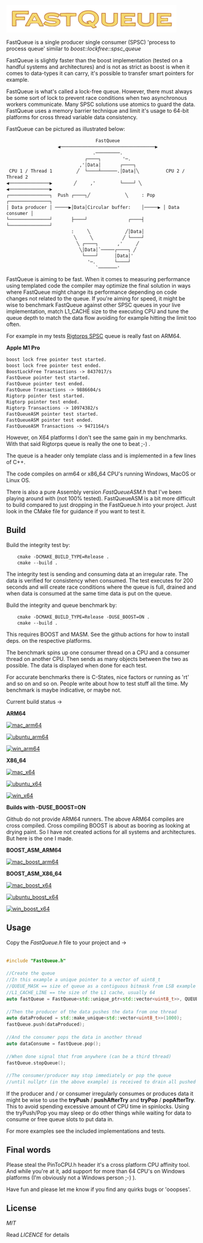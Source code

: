 ![Logo](fastqueuesmall.png)


FastQueue is a single producer single consumer (SPSC) 'process to process queue' similar to *boost::lockfree::spsc_queue*

FastQueue is slightly faster than the boost implementation (tested on a handful systems and architectures) and is not as strict as boost is when it comes to data-types it can carry, it's possible to transfer smart pointers for example.

FastQueue is what's called a lock-free queue. However, there must always be some sort of lock to prevent race conditions when two asynchronous workers communicate. Many SPSC solutions use atomics to guard the data. FastQueue uses a memory barrier technique and limit it's usage to 64-bit platforms for cross thread variable data consistency.    

FastQueue can be pictured as illustrated below:

```
                                 FastQueue                                 
                   ◀───────────────────────────────────▶                   
                                .─────────.                                
                             ┌────┐        '─.                             
                           ,'│Data│       ┌────┐                           
 CPU 1 / Thread 1         ╱  └────┴──────.│Data│╲          CPU 2 / Thread 2      
◀───────────────▶        ╱     ,'         └────┘ ╲        ◀───────────────▶
┌───────────────┐  Push ┌────┐╱             ╲     : Pop   ┌───────────────┐
│ Data producer │ ─────▶│Data│Circular buffer:    │─────▶ │ Data consumer │
└───────────────┘       ├────┘               ┌────┤       └───────────────┘
                        :     ╲             ╱│Data│                        
                         ╲     ╲           ╱ └────┘                        
                          ╲ ┌────┐       ,'     ╱                          
                           ╲│Data│`─────┌────┐ ╱                           
                            └────┘      │Data│'                            
                              '─.       └────┘                             
                                 `───────'                                 
```

FastQueue is aiming to be fast. When it comes to measuring performance using templated code the compiler may optimize the final solution in ways where FastQueue might change its performance depending on code changes not related to the queue. If you're aiming for speed, it might be wise to benchmark FastQueue against other SPSC queues in your live implementation, match L1_CACHE size to the executing CPU and tune the queue depth to match the data flow avoiding for example hitting the limit too often.

For example in my tests [Rigtorps SPSC](https://github.com/rigtorp/SPSCQueue) queue is really fast on ARM64.

**Apple M1 Pro**

```
boost lock free pointer test started.
boost lock free pointer test ended.
BoostLockFree Transactions -> 8437017/s
FastQueue pointer test started.
FastQueue pointer test ended.
FastQueue Transactions -> 9886604/s
Rigtorp pointer test started.
Rigtorp pointer test ended.
Rigtorp Transactions -> 10974382/s
FastQueueASM pointer test started.
FastQueueASM pointer test ended.
FastQueueASM Transactions -> 9471164/s
```

However, on X64 platforms I don't see the same gain in my benchmarks. With that said Rigtorps queue is really the one to beat ;-) .


The queue is a header only template class and is implemented in a few lines of C++.

The code compiles on arm64 or x86_64 CPU's running Windows, MacOS or Linux OS.

There is also a pure Assembly version *FastQueueASM.h* that I've been playing around with (not 100% tested). FastQueueASM is a bit more difficult to build compared to just dropping in the FastQueue.h into your project. Just look in the CMake file for guidance if you want to test it.

## Build

Build the integrity test by:

```
	cmake -DCMAKE_BUILD_TYPE=Release .
	cmake --build .
```
The integrity test is sending and consuming data at an irregular rate. The data is verified for consistency when consumed. The test executes for 200 seconds and will create race conditions where the queue is full, drained and when data is consumed at the same time data is put on the queue. 

Build the integrity and queue benchmark by:

```
	cmake -DCMAKE_BUILD_TYPE=Release -DUSE_BOOST=ON .
	cmake --build .
```

This requires BOOST and MASM. See the github actions for how to install deps. on the respective platforms.

The benchmark spins up one consumer thread on a CPU and a consumer thread on another CPU. Then sends as many objects between the two as possible. The data is displayed when done for each test.

For accurate benchmarks there is C-States, nice factors or running as 'rt' and so on and so on. People write about how to test stuff all the time. My benchmark is maybe indicative, or maybe not.
 

Current build status ->

**ARM64**

[![mac_arm64](https://github.com/andersc/fastqueue/actions/workflows/mac_arm64.yml/badge.svg)](https://github.com/andersc/fastqueue/actions/workflows/mac_arm64.yml)

[![ubuntu_arm64](https://github.com/andersc/fastqueue/actions/workflows/ubuntu_arm64.yml/badge.svg)](https://github.com/andersc/fastqueue/actions/workflows/ubuntu_arm64.yml)

[![win_arm64](https://github.com/andersc/fastqueue/actions/workflows/win_arm64.yml/badge.svg)](https://github.com/andersc/fastqueue/actions/workflows/win_arm64.yml)

**X86_64**

[![mac_x64](https://github.com/andersc/fastqueue/actions/workflows/mac_x64.yml/badge.svg)](https://github.com/andersc/fastqueue/actions/workflows/mac_x64.yml)

[![ubuntu_x64](https://github.com/andersc/fastqueue/actions/workflows/ubuntu_x64.yml/badge.svg)](https://github.com/andersc/fastqueue/actions/workflows/ubuntu_x64.yml)

[![win_x64](https://github.com/andersc/fastqueue/actions/workflows/win_x64.yml/badge.svg)](https://github.com/andersc/fastqueue/actions/workflows/win_x64.yml)

**Builds with -DUSE_BOOST=ON**

Github do not provide ARM64 runners. The above ARM64 compiles are cross compiled. Cross compiling BOOST is about as booring as looking at drying paint. So I have not created actions for all systems and architectures. But here is the one I made.

**BOOST_ASM_ARM64**

[![mac_boost_arm64](https://github.com/andersc/fastqueue/actions/workflows/mac_boost_arm64.yml/badge.svg)](https://github.com/andersc/fastqueue/actions/workflows/mac_boost_arm64.yml)

**BOOST_ASM_X86_64**

[![mac_boost_x64](https://github.com/andersc/fastqueue/actions/workflows/mac_boost_x64.yml/badge.svg)](https://github.com/andersc/fastqueue/actions/workflows/mac_boost_x64.yml)

[![ubuntu_boost_x64](https://github.com/andersc/fastqueue/actions/workflows/ubuntu_boost_x64.yml/badge.svg)](https://github.com/andersc/fastqueue/actions/workflows/ubuntu_boost_x64.yml)

[![win_boost_x64](https://github.com/andersc/fastqueue/actions/workflows/win_boost_x64.yml/badge.svg)](https://github.com/andersc/fastqueue/actions/workflows/win_boost_x64.yml)
  

## Usage

Copy the *FastQueue.h* file to your project and ->

```cpp

#include "FastQueue.h"

//Create the queue
//In this example a unique pointer to a vector of uint8_t
//QUEUE_MASK == size of queue as a contiguous bitmask from LSB example 0b1111
//L1_CACHE_LINE == the size of the L1 cache, usually 64
auto fastQueue = FastQueue<std::unique_ptr<std::vector<uint8_t>>, QUEUE_MASK, L1_CACHE_LINE>();

//Then the producer of the data pushes the data from one thread
auto dataProduced = std::make_unique<std::vector<uint8_t>>(1000);
fastQueue.push(dataProduced);

//And the consumer pops the data in another thread    
auto dataConsume = fastQueue.pop();

//When done signal that from anywhere (can be a third thread)
fastQueue.stopQueue();

//The consumer/producer may stop immediately or pop the queue
//until nullptr (in the above example) is received to drain all pushed items. 


```

If the producer and / or consumer irregularly consumes or produces data it might be wise to use the **tryPush** / **pushAfterTry** and **tryPop** / **popAfterTry**. This to avoid spending excessive amount of CPU time in spinlocks. Using the tryPush/Pop you may sleep or do other things while waiting for data to consume or free queue slots to put data in.  


For more examples see the included implementations and tests.

## Final words

Please steal the PinToCPU.h header it's a cross platform CPU affinity tool. And while you're at it, add support for more than 64 CPU's on Windows platforms (I'm obviously not a Windows person ;-) ).

Have fun and please let me know if you find any quirks bugs or 'ooopses'.

## License

*MIT*

Read *LICENCE* for details
